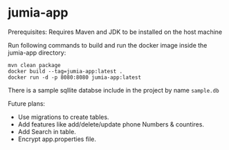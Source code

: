 # jumia-app
Prerequisites:
Requires Maven and JDK to be installed on the host machine

Run following commands to build and run the docker image inside the jumia-app directory:
```console
mvn clean package
docker build --tag=jumia-app:latest .
docker run -d -p 8080:8080 jumia-app:latest
```
There is a sample sqllite databse include in the project by name `sample.db`

Future plans:
- Use migrations to create tables.
- Add features like add/delete/update phone Numbers & countires.
- Add Search in table.
- Encrypt app.properties file.